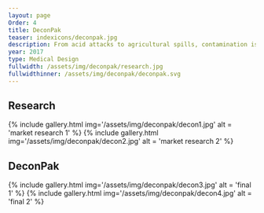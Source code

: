 ```yaml
---
layout: page
Order: 4
title: DeconPak
teaser: indexicons/deconpak.jpg
description: From acid attacks to agricultural spills, contamination is a major issue that is often overlooked. This design seeks to develop a more inclusive system of decontamination procedures that will take less time to carry out and ultimately save lives.
year: 2017
type: Medical Design
fullwidth: /assets/img/deconpak/research.jpg
fullwidthinner: /assets/img/deconpak/deconpak.svg
---
```

## Research
{% include gallery.html img='/assets/img/deconpak/decon1.jpg' alt = 'market research 1' %}
{% include gallery.html  img='/assets/img/deconpak/decon2.jpg' alt = 'market research 2' %}
## DeconPak
{% include gallery.html img='/assets/img/deconpak/decon3.jpg' alt = 'final 1' %}
{% include gallery.html img='/assets/img/deconpak/decon4.jpg' alt = 'final 2' %}